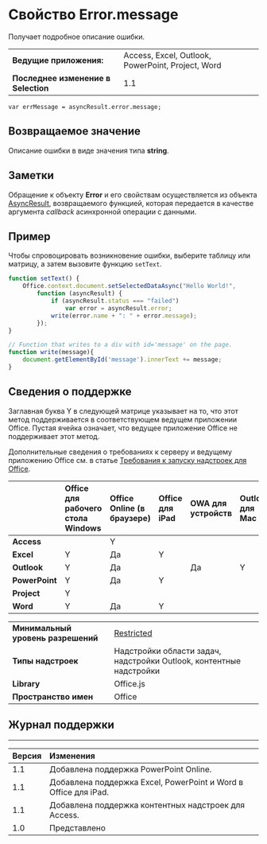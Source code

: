 
# Свойство Error.message
Получает подробное описание ошибки.

|||
|:-----|:-----|
|**Ведущие приложения:**|Access, Excel, Outlook, PowerPoint, Project, Word|
|**Последнее изменение в Selection**|1.1|

```
var errMessage = asyncResult.error.message;
```


## Возвращаемое значение

Описание ошибки в виде значения типа **string**.


## Заметки

Обращение к объекту **Error** и его свойствам осуществляется из объекта [AsyncResult](../../reference/shared/asyncresult.md), возвращаемого функцией, которая передается в качестве аргумента _callback_ асинхронной операции с данными.


## Пример

Чтобы спровоцировать возникновение ошибки, выберите таблицу или матрицу, а затем вызовите функцию `setText`.


```js
function setText() {
    Office.context.document.setSelectedDataAsync("Hello World!",
        function (asyncResult) {
            if (asyncResult.status === "failed")
                var error = asyncResult.error;
            write(error.name + ": " + error.message);
        });
}

// Function that writes to a div with id='message' on the page.
function write(message){
    document.getElementById('message').innerText += message; 
}
```




## Сведения о поддержке


Заглавная буква Y в следующей матрице указывает на то, что этот метод поддерживается в соответствующем ведущем приложении Office. Пустая ячейка означает, что ведущее приложение Office не поддерживает этот метод.

Дополнительные сведения о требованиях к серверу и ведущему приложению Office см. в статье [Требования к запуску надстроек для Office](../../docs/overview/requirements-for-running-office-add-ins.md).

||**Office для рабочего стола Windows**|**Office Online (в браузере)**|**Office для iPad**|**OWA для устройств**|**Outlook для Mac**|
|:-----|:-----|:-----|:-----|:-----|:-----|
|**Access**||Y||||
|**Excel**|Y|Да|Y|||
|**Outlook**|Y|Да||Да|Y|
|**PowerPoint**|Y|Да|Y|||
|**Project**|Y|||||
|**Word**|Y|Да|Y|||

|||
|:-----|:-----|
|**Минимальный уровень разрешений**|[Restricted](../../docs/develop/requesting-permissions-for-api-use-in-content-and-task-pane-add-ins.md)|
|**Типы надстроек**|Надстройки области задач, надстройки Outlook, контентные надстройки|
|**Library**|Office.js|
|**Пространство имен**|Office|

## Журнал поддержки



****


|**Версия**|**Изменения**|
|:-----|:-----|
|1.1|Добавлена поддержка PowerPoint Online.|
|1.1|Добавлена поддержка Excel, PowerPoint и Word в Office для iPad.|
|1.1|Добавлена поддержка контентных надстроек для Access.|
|1.0|Представлено|
